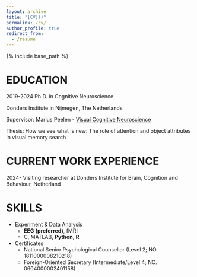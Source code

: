```yaml
---
layout: archive
title: "[CV]()"
permalink: /cv/
author_profile: true
redirect_from:
  - /resume
---
```


{% include base_path %}

EDUCATION
======
2019-2024	Ph.D. in Cognitive Neuroscience

Donders Institute in Nijmegen, The Netherlands

Supervisor: Marius Peelen - [Visual Cognitive Neuroscience](https://www.ru.nl/en/departments/donders-centre-for-cognition/visual-cognitive-neuroscience)

Thesis: How we see what is new: The role of attention and object attributes in visual memory search


CURRENT WORK EXPERIENCE
======
2024-	Visiting researcher at Donders Institute for Brain, Cognition and Behaviour, Netherland

  
SKILLS
======
* Experiment & Data Analysis
  * **EEG (preferred)**, fMRI
  * C, MATLAB, **Python**, **R**
* Certificates
  * National Senior Psychological Counsellor (Level 2; NO. 1811000008210218)
  * Foreign-Oriented Secretary (Intermediate/Level 4; NO. 0604000002401158)
